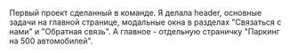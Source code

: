 Первый проект сделанный в команде. Я делала header, основные задачи на главной странице, модальные окна в разделах "Связаться с нами" и "Обратная связь". А главное - отдельную страничку "Паркинг на 500 автомобилей".
